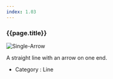 ```yaml
---
index: 1.03
---
```

### {{page.title}}
![Single-Arrow][Single-Arrow-01]

A straight line with an arrow on one end.

- Category : Line

[Single-Arrow-01]: {{site.baseurl}}/assets/components/single-arrow-01.png
